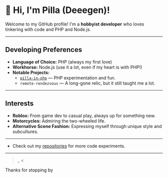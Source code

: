 # 👋 Hi, I'm Pilla (Deeegen)!

Welcome to my GitHub profile! I'm a **hobbyist developer** who loves tinkering with code and PHP and Node.js.

---

## Developing Preferences

- **Language of Choice:** PHP (always my first love)
- **Workhorse:** Node.js (use it a lot, even if my heart is with PHP!)
- **Notable Projects:**
  - [`pilla-in-php`](https://github.com/deeegen/pilla-in-php) — PHP experimentation and fun.
  - `remote-rendezvous` — A long-gone relic, but it still taught me a lot.

---

## Interests

- **Roblox:** From game dev to casual play, always up for something new.
- **Motorcycles:** Admiring the two-wheeled life.
- **Alternative Scene Fashion:** Expressing myself through unique style and subcultures.

---

- Check out my [repositories](https://github.com/deeegen?tab=repositories) for more code experiments.

---

> _ <

Thanks for stopping by
